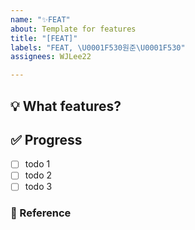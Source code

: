 ```yaml
---
name: "✨FEAT"
about: Template for features
title: "[FEAT]"
labels: "FEAT, \U0001F530원준\U0001F530"
assignees: WJLee22

---
```


## 💡 What features?
<!-- 새로운 기능에 대해 간단하게 설명해주세요 -->

## ✅ Progress
<!-- 해당 작업을 수행하기 위해 해야 할 하위 태스크를 작성해주세요 -->
- [ ] todo 1
- [ ] todo 2
- [ ] todo 3

### 🔗 Reference
<!-- 참고할만한 자료가 있다면  링크 걸어주세요-->
